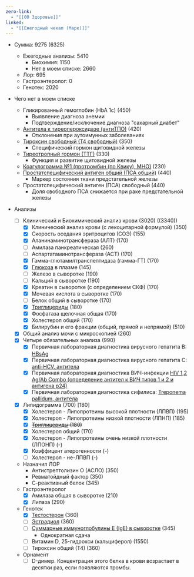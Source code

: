 ```yaml
---
zero-link:
  - "[[00 Здоровье]]"
linked:
  - "[[Ежегодный чекап (Марк)]]"
---
```



- Сумма: 9275 (6325)
	- Ежегодные анализы: 5410
		- Биохимия: 1150
		- Нет в моем списке: 2660
	- Лор: 695
	- Гастроэнтеролог: 0
	- Генотек: 2020

- Чего нет в моем списке
	- Гликированный гемоглобин (HbA 1c) (450)
		- Выявление диагноза анемии
		- Подтверждение/исключение диагноза "сахарный диабет"
	- [Антитела к тиреопероксидазе (антиТПО)](http://www.helix.ru/catalog/item/13-088) (420)
		- Отклонения при аутоимунных заболеваниях
	- [Тироксин свободный (Т4 свободный)](http://www.helix.ru/catalog/item/08-116) (350)
		- Специфический гормон щитовидной железы
	- [Тиреотропный гормон (ТТГ)](http://www.helix.ru/catalog/item/08-118) (330)
		- Функция и развитие щитовидной железы
	- [Коагулограмма №1 (протромбин (по Квику), МНО)](http://www.helix.ru/Catalog/item/03-007) (230)
	- [Простатспецифический антиген общий (ПСА общий)](http://www.helix.ru/catalog/item/08-038) (440)
		- Маркер состояния ткани предстательной железы
	- Простатспецифический антиген (ПСА) свободный (440)
		- Доля свободного ПСА снижается при раке предстательной железы
- Анализы
	- [ ] Клинический и Биохимический анализ крови (3020) ((3340))
		- [x] Клинический анализ крови (с лекоцитарной формулой) (350)
		- [x] Скорость оседания эритроцитов (СОЭ) (155)
		- [x] Аланинаминотрансфераза (АЛТ) (170)
		- [ ] Амилаза панкреатическая (260)
		- [ ] Аспартатаминотрансфераза (АСТ) (170)
		- [x] Гамма-глютамилтранспептидаза (гамма-ГТ) (170)
		- [x] [Глюкоза](Глюкоза.md) в плазме (145)
		- [ ] Железо в сыворотке (190)
		- [ ] Кальций в сыворотке (190)
		- [x] Креатин в сыворотке (с определением СКФ) (170)
		- [x] Мочевая кислота в сыворотке (170)
		- [ ] Белок общий в сыворотке (170)
		- [x] [Триглицериды](Триглицериды.md) (180)
		- [x] Фосфатаза щелочная общая (170)
		- [x] Холестерол общий (170)
		- [x] Билирубин и его фракции (общий, прямой и непрямой) (510)
	- [x] Общий анализ мочи с микроскопией (260)
	- [x] Четыре обязательных анализа (990)
		- [x] Первичная лабораторная диагностика вирусного гепатита В: [HBsAg](http://www.helix.ru/catalog/item/07-025)
		- [x] Первичная лабораторная диагностика вирусного гепатита С: [anti-HCV, антитела](http://www.helix.ru/catalog/item/07-009)
		- [x] Первичная лабораторная диагностика ВИЧ-инфекции [HIV 1,2 Ag/Ab Combo (определение антител к ВИЧ типов 1 и 2 и антигена p24)](http://www.helix.ru/catalog/item/07-032)
		- [x] Первичная лабораторная диагностика сифилиса: [Treponema pallidum, антитела](http://www.helix.ru/catalog/item/07-049)
	- [x] Липидограмма (700) [180]
		- [x] Холестерол - Липопротеины высокой плотности (ЛПВП) (195)
		- [x] Холестерол - Липопротеины низкой плотности (ЛПНП) (185)
		- [x] ~~[Триглицериды](Триглицериды.md) (180)~~
		- [x] Холестерол общий (170)
		- [x] Холестерол - Липопротеины очень низкой плотности (ЛПОНП) (-)
		- [x] Коэффицент атерогенности (-)
		- [ ] Холестерол - не-ЛПВП (-)
	- Назначил ЛОР
		- Антистрептолизин О (АСЛО) (350)
		- Ревматойдный фактор (350)
		- С-реактивный белок (345)
	- Гастроэнтеролог
		- [x] Амилаза общая в сыворотке (210)
		- [x] Липаза (290)
	- Генотек
		- [x] [Тестостерон](Тестостерон.md) (360)
		- [ ] [Эстрадиол](Эстрадиол.md) (360)
		- [ ] [Суммарные иммуноглобулины E (IgE) в сыворотке](Иммуноглобулин%20Е%20(IgЕ).md) (345)
			- Однократная сдача
		- [ ] Витамин D, 25-гидрокси (кальциферол) (1550)
		- [ ] Тироксин общий (Т4) (360)
	- Орнамент
		- [ ] D-димер. Концентрация этого белка в крови возрастает в десятки раз, если появляются тромбы.